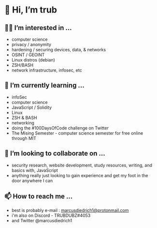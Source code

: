 # 👋 Hi, I’m trub 

## 🧙‍♂️ I’m interested in ... 
  
 - computer science
 - privacy / anonymity  
 - hardening / securing devices, data, & networks
 - OSINT / GEOINT
 - Linux distros (debian)
 - ZSH/BASH 
 - network infrastructure, infosec, etc

## 🧠 I’m currently learning ... 
 
 - infoSec
 - computer science
 - JavaScript / Solidity
 - Linux
 - ZSH & BASH
 - networking
 - doing the #100DaysOfCode challenge on Twitter
 - The Mising Semester - computer science semester for free online through MIT 

## 🤝 I’m looking to collaborate on ...
   
 - security research, website development, study resources, writing, and basics with, JavaScript
 - anything really just looking to gain experience and get my foot in the door anywhere I can

## 📫 How to reach me ...
  
 - best is probably e-mail : marcusdiedrich1@protonmail.com 
 - i'm also on Discord - TRUBDUBZ#4053
 - and Twitter @marcusdiedrich1 

